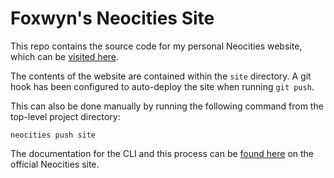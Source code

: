 # Foxwyn's Neocities Site
This repo contains the source code for my personal Neocities website, which can be [visited here](https://foxwyn.neocities.org).

The contents of the website are contained within the `site` directory. A git hook has been configured to auto-deploy the site when running `git push`.

This can also be done manually by running the following command from the top-level project directory:

```console
neocities push site
```

The documentation for the CLI and this process can be [found here](https://neocities.org/cli) on the official Neocities site.